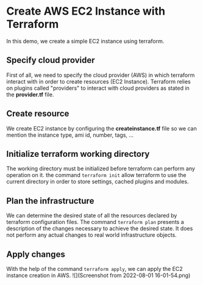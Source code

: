 # Create AWS EC2 Instance with Terraform
In this demo, we create a simple EC2 instance using terraform.
## Specify cloud provider
 First of all, we need to specify the cloud provider (AWS) in which terraform interact with in order to create resources (EC2 Instance). 
Terraform relies on plugins called "providers" to interact with cloud providers as stated in the **provider.tf** file. 
## Create resource
We create EC2 instance by configuring the **createinstance.tf** file so we can mention the instance type, ami id, number, tags, ... 
## Initialize terraform working directory
The working directory must be initialized before terraform can perform any operation on it. the command `terraform init` allow terraform to use the current directory in order to store settings, cached plugins and modules.
## Plan the infrastructure
We can determine the desired state of all the resources declared by terraform configuration files. The command `terraform plan` presents a description of the changes necessary to achieve the desired state. It does not perform any actual changes to real world infrastructure objects. 
## Apply changes
With the help of the command `terraform apply`, we can apply the EC2 instance creation in AWS.
![](Screenshot from 2022-08-01 16-01-54.png) 
